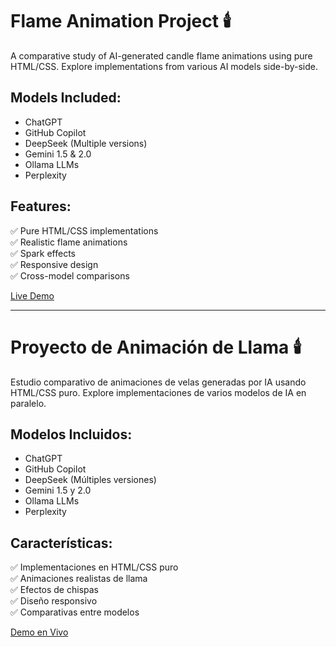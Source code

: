# Flame Animation Project 🕯️

A comparative study of AI-generated candle flame animations using pure HTML/CSS. Explore implementations from various AI models side-by-side.

## Models Included:
- ChatGPT
- GitHub Copilot
- DeepSeek (Multiple versions)
- Gemini 1.5 & 2.0
- Ollama LLMs
- Perplexity

## Features:
✅ Pure HTML/CSS implementations  
✅ Realistic flame animations  
✅ Spark effects  
✅ Responsive design  
✅ Cross-model comparisons

[Live Demo](https://alexandrucruceanu.com/work-in-progress/flame-animation/index-flame-animation.html)

---

# Proyecto de Animación de Llama 🕯️

Estudio comparativo de animaciones de velas generadas por IA usando HTML/CSS puro. Explore implementaciones de varios modelos de IA en paralelo.

## Modelos Incluidos:
- ChatGPT
- GitHub Copilot
- DeepSeek (Múltiples versiones)
- Gemini 1.5 y 2.0
- Ollama LLMs
- Perplexity

## Características:
✅ Implementaciones en HTML/CSS puro  
✅ Animaciones realistas de llama  
✅ Efectos de chispas  
✅ Diseño responsivo  
✅ Comparativas entre modelos

[Demo en Vivo](https://alexandrucruceanu.com/work-in-progress/flame-animation/index-flame-animation.html)
